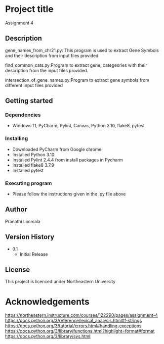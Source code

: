 # Project title
Assignment 4

## Description
gene_names_from_chr21.py: This program is used to extract Gene Symbols and their description from input files provided

find_common_cats.py:Program to extract gene, categeories with their description from the input files provided.

intersection_of_gene_names.py:Program to extract gene symbols from different input files provided

## Getting started

### Dependencies
* Windows 11, PyCharm, Pylint, Canvas, Python 3.10, flake8, pytest

### Installing

* Downloaded PyCharm from Google chrome
* Installed Python 3.10
* Installed Pylint 2.4.4 from install packages in Pycharm
* Installed flake8 3.7.9
* Installed pytest

### Executing program

* Please follow the instructions given in the .py file above

## Author
Pranathi Limmala

## Version History
* 0.1
    * Initial Release

## License
This project is licenced under Northeastern University

# Acknowledgements
https://northeastern.instructure.com/courses/122290/pages/assignment-4
https://docs.python.org/3/reference/lexical_analysis.html#f-strings
https://docs.python.org/3/tutorial/errors.html#handling-exceptions
https://docs.python.org/3/library/functions.html?highlight=format#format
https://docs.python.org/3/library/sys.html

